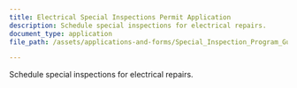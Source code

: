```yaml
---
title: Electrical Special Inspections Permit Application
description: Schedule special inspections for electrical repairs.
document_type: application
file_path: /assets/applications-and-forms/Special_Inspection_Program_Guidelines.pdf

---
```

Schedule special inspections for electrical repairs.
